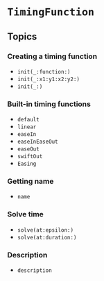 # ``TimingFunction``

## Topics

### Creating a timing function

-  ``init(_:function:)``
-  ``init(_:x1:y1:x2:y2:)``
-  ``init(_:)``

### Built-in timing functions

-  ``default``
-  ``linear``
-  ``easeIn``
-  ``easeInEaseOut``
-  ``easeOut``
-  ``swiftOut``
-  ``Easing``

### Getting name

-  ``name``

### Solve time

-  ``solve(at:epsilon:)``
-  ``solve(at:duration:)``

### Description

- ``description``
